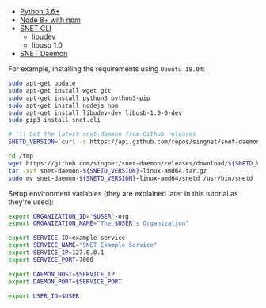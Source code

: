 - [Python 3.6+](https://www.python.org/downloads/)
- [Node 8+ with npm](https://nodejs.org/en/download/)
- [SNET CLI](https://github.com/singnet/snet-cli/releases)
    - libudev
    - libusb 1.0
- [SNET Daemon](https://github.com/singnet/snet-daemon/releases)

For example, installing the requirements using `Ubuntu 18.04`:

```sh
sudo apt-get update
sudo apt-get install wget git
sudo apt-get install python3 python3-pip
sudo apt-get install nodejs npm
sudo apt-get install libudev-dev libusb-1.0-0-dev
sudo pip3 install snet.cli

# !!! Get the latest snet-daemon from Github releases
SNETD_VERSION=`curl -s https://api.github.com/repos/singnet/snet-daemon/releases/latest | grep -oP '"tag_name": "\K(.*)(?=")'`

cd /tmp
wget https://github.com/singnet/snet-daemon/releases/download/${SNETD_VERSION}/snet-daemon-${SNETD_VERSION}-linux-amd64.tar.gz
tar -xvf snet-daemon-${SNETD_VERSION}-linux-amd64.tar.gz
sudo mv snet-daemon-${SNETD_VERSION}-linux-amd64/snetd /usr/bin/snetd
```

Setup environment variables (they are explained later in this tutorial as they're used):

```sh
export ORGANIZATION_ID="$USER"-org
export ORGANIZATION_NAME="The $USER's Organization"

export SERVICE_ID=example-service
export SERVICE_NAME="SNET Example Service"
export SERVICE_IP=127.0.0.1
export SERVICE_PORT=7000

export DAEMON_HOST=$SERVICE_IP
export DAEMON_PORT=$SERVICE_PORT

export USER_ID=$USER
```